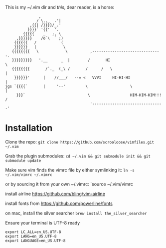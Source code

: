 This is my ~/.vim dir and _this_, dear reader, is a horse:

                   ,
                  / \,,_  .'|
               ,{{| /}}}}/_.'
              }}}}` '{{'  '.
            {{{{{    _   ;, \
         ,}}}}}}    /o`\  ` ;)
        {{{{{{   /           (
        }}}}}}   |            \
       {{{{{{{{   \            \          ,-------------------------------.
       }}}}}}}}}   '.__      _  |        /       HI                        \
       {{{{{{{{       /`._  (_\ /       /      /   \                        |
        }}}}}}'      |    //___/   --= <   VVVI     HI-HI-HI                |
    jgs `{{{{`       |     '--'         \                   \               |
         }}}`                            \                  HIM-HIM-HIM!!!  /
                                          '--------------------------------'

Installation
============

Clone the repo:
`git clone https://github.com/scrooloose/vimfiles.git ~/.vim`

Grab the plugin submodules:
`cd ~/.vim && git submodule init && git submodule update`


Make sure vim finds the vimrc file by either symlinking it:
`ln -s ~/.vim/vimrc ~/.vimrc`

or by sourcing it from  your own ~/.vimrc:
`source ~/.vim/vimrc

install airline
https://github.com/bling/vim-airline

install fonts from
https://github.com/powerline/fonts

on mac, install the silver searcher
`brew install the_silver_searcher`

Ensure your terminal is UTF-8 ready
```
export LC_ALL=en_US.UTF-8
export LANG=en_US.UTF-8
export LANGUAGE=en_US.UTF-8
```
